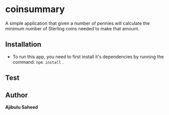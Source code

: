# coinsummary
A simple application that given a number of pennies will calculate the minimum number of Sterling coins needed to make that amount.

## Installation

* To run this app, you need to first install it's dependencies by running the command: ``` npm install ``` .

## Test


## Author

**Ajibulu  Saheed**


